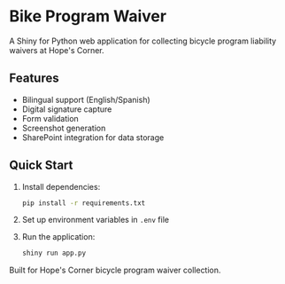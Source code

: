 # Bike Program Waiver

A Shiny for Python web application for collecting bicycle program liability waivers at Hope's Corner.

## Features

- Bilingual support (English/Spanish)
- Digital signature capture
- Form validation
- Screenshot generation
- SharePoint integration for data storage

## Quick Start

1. Install dependencies:
   ```bash
   pip install -r requirements.txt
   ```

2. Set up environment variables in `.env` file

3. Run the application:
   ```bash
   shiny run app.py
   ```

Built for Hope's Corner bicycle program waiver collection.
